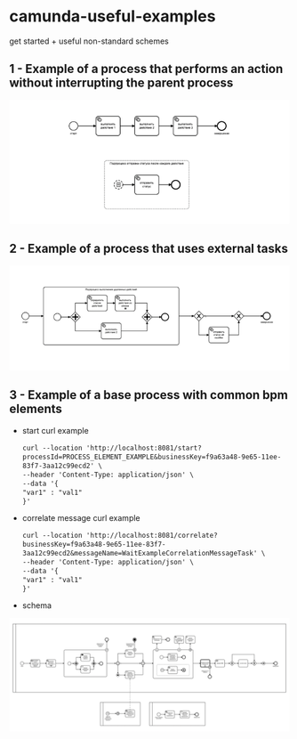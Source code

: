 # camunda-useful-examples
get started + useful non-standard schemes

## 1 - Example of a process that performs an action without interrupting the parent process

![plot](./readme_images/event-sub-process-example.png)


## 2 - Example of a process that uses external tasks

![plot](./readme_images/external-task-example.png)


## 3 - Example of a base process with common bpm elements

- start curl example


      curl --location 'http://localhost:8081/start?processId=PROCESS_ELEMENT_EXAMPLE&businessKey=f9a63a48-9e65-11ee-83f7-3aa12c99ecd2' \
      --header 'Content-Type: application/json' \
      --data '{
      "var1" : "val1"
      }'

- correlate message curl example


      curl --location 'http://localhost:8081/correlate?businessKey=f9a63a48-9e65-11ee-83f7-3aa12c99ecd2&messageName=WaitExampleCorrelationMessageTask' \
      --header 'Content-Type: application/json' \
      --data '{
      "var1" : "val1"
      }'

- schema

![plot](./readme_images/process-element-example.png)
